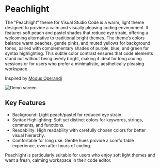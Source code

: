# Peachlight

The "Peachlight" theme for Visual Studio Code is a warm, light theme designed to provide a calm and visually pleasing coding environment. It features soft peach and pastel shades that reduce eye strain, offering a welcoming alternative to traditional bright themes. The theme’s colors balance warm peaches, gentle pinks, and muted yellows for background tones, paired with complementary shades of purple, blue, and green for syntax highlighting. This subtle color contrast ensures that code elements stand out without being overly bright, making it ideal for long coding sessions or for users who prefer a minimalistic, aesthetically pleasing workspace.

Inspired by [Modus Operandi](https://protesilaos.com/emacs/modus-themes)


![Demo screen](https://github.com/milssky/vscode-peachlight/images/demo.jpg)



## Key Features

- Background: Light peach/pastel for reduced eye strain.
- Syntax Highlighting: Soft yet distinct colors for keywords, strings, comments, and functions.
- Readability: High readability with carefully chosen colors for better visual hierarchy.
- Comfortable for long use: Gentle hues provide a comfortable experience, even after hours of coding.

Peachlight is particularly suitable for users who enjoy soft light themes and want a fresh, calming workspace in their code editor.

